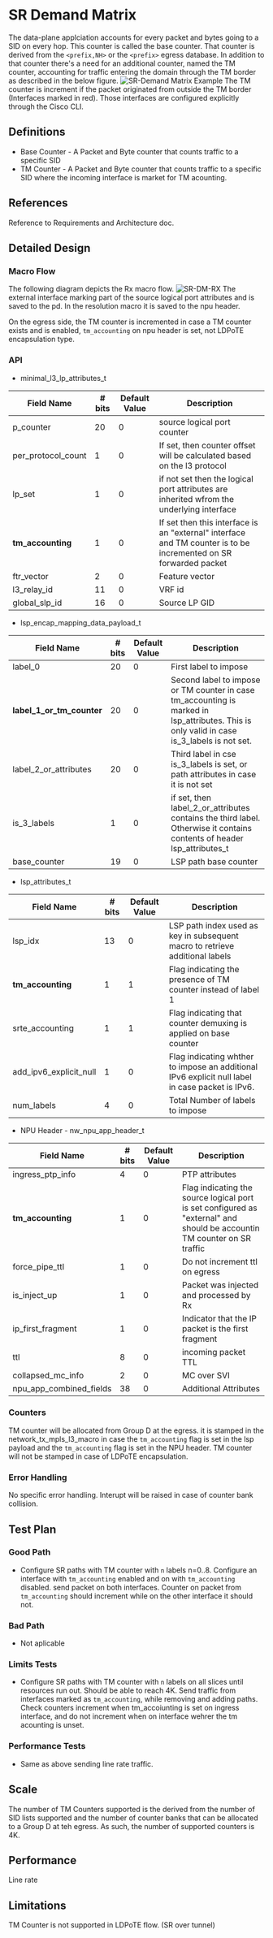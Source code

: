# SR Demand Matrix


The data-plane applciation accounts for every packet and bytes going to a SID on every hop. This counter is called the base counter. That counter is derived from the `<prefix,NH>` or the `<prefix>` egress database. In addition to that counter there's a need for an additional counter, named the TM counter, accounting for traffic entering the domain through the TM border as described in the below figure.
![SR-Demand Matrix Example](sr-demand-matrix.png)
The TM counter is increment if the packet originated from outside the TM border (Interfaces marked in red). Those interfaces are configured explicitly through the Cisco CLI.

## Definitions
* Base Counter - A Packet and Byte counter that counts traffic to a specific SID
* TM Counter - A Packet and Byte counter that counts traffic to a specific SID where the incoming interface is market for TM acounting.

## References
Reference to Requirements and Architecture doc.

## Detailed Design
### Macro Flow
The following diagram depicts the Rx macro flow.
![SR-DM-RX](sr-demand-matrix-rx-flow.png)
The external interface marking part of the source logical port attributes and is saved to the pd.
In the resolution macro it is saved to the npu header.

On the egress side, the TM counter is incremented in case a TM counter exists and is enabled, `tm_accounting` on npu header is set, not LDPoTE encapsulation type.


### API
* minimal_l3_lp_attributes_t

| Field Name  | # bits  | Default Value |    Description |
| ----------- | ------- | ------------- | -------------- |
| p_counter | 20 | 0 | source logical port counter |
| per_protocol_count | 1 | 0 | If set, then counter offset will be calculated based on the l3 protocol | 
| lp_set | 1 | 0 | if not set then the logical port attributes are inherited wfrom the underlying interface |
| **tm_accounting** | 1 | 0 | If set then this interface is an "external" interface and TM counter is to be incremented on SR forwarded packet|
| ftr_vector | 2 | 0 | Feature vector |
| l3_relay_id | 11 | 0 | VRF id |
| global_slp_id | 16 | 0 | Source LP GID |

* lsp_encap_mapping_data_payload_t

| Field Name  | # bits  | Default Value |    Description |
| ----------- | ------- | ------------- | -------------- |
| label_0     | 20      | 0 | First label to impose |
| **label_1_or_tm_counter** | 20 | 0 | Second label to impose or TM counter in case tm_accounting is marked in lsp_attributes. This is only valid in case is_3_labels is not set. | 
| label_2_or_attributes | 20 | 0 | Third label in cse is_3_labels is set, or path attributes in case it is not set |
| is_3_labels          | 1  | 0 | if set, then label_2_or_attributes contains the third label. Otherwise it contains contents of header lsp_attributes_t |
| base_counter         | 19 | 0 | LSP path base counter |

* lsp_attributes_t

| Field Name  | # bits  | Default Value |    Description |
| ----------- | ------- | ------------- | -------------- |
| lsp_idx     | 13      | 0  | LSP path index used as key in subsequent macro to retrieve additional labels |
| **tm_accounting** | 1  | 1 | Flag indicating the presence of TM counter instead of label 1|
| srte_accounting | 1 | 1 | Flag indicating that counter demuxing is applied on base counter |
| add_ipv6_explicit_null | 1 | 0 | Flag indicating whther to impose an additional IPv6 explicit null label in case packet is IPv6. |
| num_labels  | 4       | 0 | Total Number of labels to impose |

* NPU Header - nw_npu_app_header_t

| Field Name  | # bits  | Default Value |    Description |
| ----------- | ------- | ------------- | -------------- |
| ingress_ptp_info | 4 | 0 | PTP attributes |
| **tm_accounting** | 1  | 0 | Flag indicating the source logical port is set configured as "external" and should be accountin TM counter on SR traffic |
| force_pipe_ttl | 1 | 0 | Do not increment ttl on egress
| is_inject_up | 1 | 0 |Packet was injected and processed by Rx |
| ip_first_fragment | 1 | 0 | Indicator that the IP packet is the first fragment |
| ttl | 8 | 0 | incoming packet TTL |
| collapsed_mc_info | 2 | 0 | MC over SVI |
| npu_app_combined_fields | 38 | 0 | Additional Attributes |

### Counters
TM counter will be allocated from Group D at the egress. it is stamped in the network_tx_mpls_l3_macro in case the `tm_accounting` flag is set in the lsp payload and the `tm_accounting` flag is set in the NPU header. TM counter will not be stamped in case of LDPoTE encapsulation.

### Error Handling
No specific error handling. Interupt will be raised in case of counter bank collision.

## Test Plan
### Good Path
* Configure SR paths with TM counter with `n` labels n=0..8. Configure an interface with `tm_accounting` enabled and on with `tm_accounting` disabled. send packet on both interfaces. Counter on packet from `tm_accounting` should increment while on the other interface it should not.
### Bad Path
* Not aplicable
### Limits Tests
* Configure SR paths with TM counter with `n` labels on all slices until resources run out. Should be able to reach 4K. Send traffic from interfaces marked as `tm_accounting`, while removing and adding paths. Check counters increment when tm_accoiunting is set on ingress interface, and do not increment when on interface wehrer the tm acounting is unset.
### Performance Tests
* Same as above sending line rate traffic.

## Scale
The number of TM Counters supported is the derived from the number of SID lists supported and the number of counter banks that can be allocated to a Group D at teh egress. As such, the number of supported counters is 4K.
## Performance
Line rate

## Limitations
TM Counter is not supported in LDPoTE flow. (SR over tunnel)

